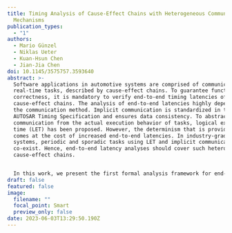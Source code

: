 ```yaml
---
title: Timing Analysis of Cause-Effect Chains with Heterogeneous Communication
  Mechanisms
publication_types:
  - "1"
authors:
  - Mario Günzel
  - Niklas Ueter
  - Kuan-Hsun Chen
  - Jian-Jia Chen
doi: 10.1145/3575757.3593640
abstract: >-
  Software applications in automotive systems are comprised of communicating
  real-time tasks, described by cause-effect chains. To guarantee functional
  correctness, it is mandatory to verify end-to-end timing latencies of the
  cause-effect chains. The analysis of end-to-end latencies highly depends on
  the communication method. Implicit communication is standardized in the
  AUTOSAR Timing Specification and ensures data consistency. To abstract
  communication from the actual execution behavior of tasks, logical execution
  time (LET) has been proposed. However, the determinism that is provided by LET
  comes at the cost of increased end-to-end latencies. In industry-grade
  systems, periodic and sporadic tasks using LET and implicit communication
  co-exist. Hence, end-to-end latency analyses should cover such heterogeneous
  cause-effect chains.


  In this work, we present the first formal analysis framework for end-to-end analysis of cause-effect chains that allows heterogeneous types of recurrent tasks and different communication mechanisms, i.e., (i) a mixed setup of sporadic and periodic tasks that (ii) communicate by a mixed setup of LET and implicit communication mechanism. In this regard, we uncover the principles that homogeneous analyses are built from and discuss how these principles can be transferred to the heterogeneous case. In particular, we cut the cause-effect chain into homogeneous parts which results in 3 different analyses: one baseline approach, one that directly uses the homogeneous results, and one that reduces the pessimism for changes of communication means. Our evaluation shows that for some systems the two more sophisticated approaches outperform the baseline significantly, while for other systems the baseline is already satisfactory.
draft: false
featured: false
image:
  filename: ""
  focal_point: Smart
  preview_only: false
date: 2023-06-03T13:29:50.190Z
---
```

